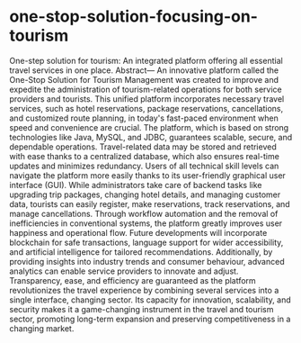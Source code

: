 # one-stop-solution-focusing-on-tourism
One-step solution for tourism: An integrated platform offering all essential travel services in one place.
Abstract— An innovative platform called the One-Stop Solution for Tourism Management was created to improve and expedite the administration of tourism-related operations for both service providers and tourists. This unified platform incorporates necessary travel services, such as hotel reservations, package reservations, cancellations, and customized route planning, in today's fast-paced environment when speed and convenience are crucial. The platform, which is based on strong technologies like Java, MySQL, and JDBC, guarantees scalable, secure, and dependable operations. Travel-related data may be stored and retrieved with ease thanks to a centralized database, which also ensures real-time updates and minimizes redundancy. Users of all technical skill levels can navigate the platform more easily thanks to its user-friendly graphical user interface (GUI). While administrators take care of backend tasks like upgrading trip packages, changing hotel details, and managing customer data, tourists can easily register, make reservations, track reservations, and manage cancellations. Through workflow automation and the removal of inefficiencies in conventional systems, the platform greatly improves user happiness and operational flow. Future developments will incorporate blockchain for safe transactions, language support for wider accessibility, and artificial intelligence for tailored recommendations. Additionally, by providing insights into industry trends and consumer behaviour, advanced analytics can enable service providers to innovate and adjust. Transparency, ease, and efficiency are guaranteed as the platform revolutionizes the travel experience by combining several services into a single interface, changing sector. Its capacity for innovation, scalability, and security makes it a game-changing instrument in the travel and tourism sector, promoting long-term expansion and preserving competitiveness in a changing market.
